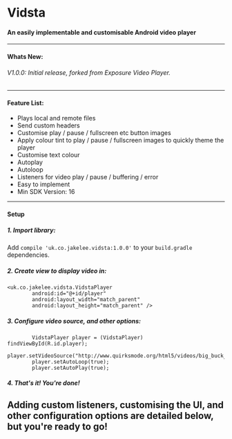 # Vidsta
#### An easily implementable and customisable Android video player
----
#### Whats New:
###### V1.0.0: Initial release, forked from Exposure Video Player.
----
#### Feature List:
* Plays local and remote files
* Send custom headers
* Customise play / pause / fullscreen etc button images
* Apply colour tint to play / pause / fullscreen images to quickly theme the player
* Customise text colour
* Autoplay
* Autoloop
* Listeners for video play / pause / buffering / error
* Easy to implement
* Min SDK Version: 16
----
#### Setup
##### 1. Import library:
Add `compile 'uk.co.jakelee.vidsta:1.0.0'` to your `build.gradle` dependencies.

##### 2. Create view to display video in:

```    
<uk.co.jakelee.vidsta.VidstaPlayer
        android:id="@+id/player"
        android:layout_width="match_parent"
        android:layout_height="match_parent" />
```
##### 3. Configure video source, and other options:
```
        VidstaPlayer player = (VidstaPlayer) findViewById(R.id.player);
        player.setVideoSource("http://www.quirksmode.org/html5/videos/big_buck_bunny.mp4");
        player.setAutoLoop(true);
        player.setAutoPlay(true);
```
##### 4. That's it! You're done!
Adding custom listeners, customising the UI, and other configuration options are detailed below, but you're ready to go!
----



